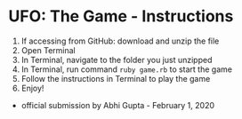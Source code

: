 # UFO: The Game - Instructions

1. If accessing from GitHub: download and unzip the file
2. Open Terminal
3. In Terminal, navigate to the folder you just unzipped
4. In Terminal, run command ```ruby game.rb``` to start the game
5. Follow the instructions in Terminal to play the game
6. Enjoy!
 
 
  
* official submission by Abhi Gupta - February 1, 2020